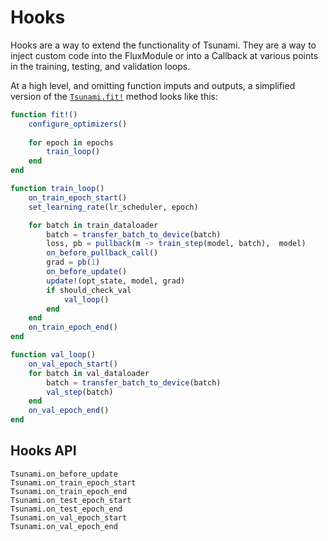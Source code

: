 # Hooks 

Hooks are a way to extend the functionality of Tsunami. They are a way to inject custom code into the FluxModule or
into a Callback at various points in the training, testing, and validation loops.

At a high level, and omitting function imputs and outputs, a simplified version of the [`Tsunami.fit!`](@ref) method looks like this:

```julia
function fit!()
    configure_optimizers()
    
    for epoch in epochs
        train_loop()
    end
end

function train_loop()
    on_train_epoch_start()
    set_learning_rate(lr_scheduler, epoch)

    for batch in train_dataloader
        batch = transfer_batch_to_device(batch)
        loss, pb = pullback(m -> train_step(model, batch),  model)
        on_before_pullback_call()
        grad = pb(1)
        on_before_update()
        update!(opt_state, model, grad)
        if should_check_val
            val_loop()
        end
    end
    on_train_epoch_end()
end

function val_loop()
    on_val_epoch_start()
    for batch in val_dataloader
        batch = transfer_batch_to_device(batch)
        val_step(batch)
    end
    on_val_epoch_end()
end
```

## Hooks API

```@docs
Tsunami.on_before_update
Tsunami.on_train_epoch_start
Tsunami.on_train_epoch_end
Tsunami.on_test_epoch_start
Tsunami.on_test_epoch_end
Tsunami.on_val_epoch_start
Tsunami.on_val_epoch_end
```
